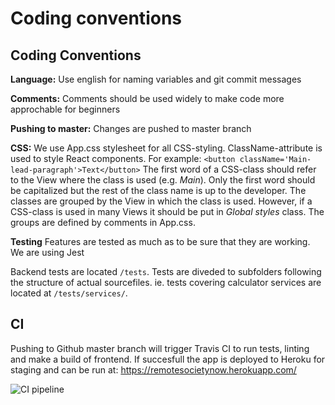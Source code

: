 # Coding conventions #

## Coding Conventions ##
**Language:** Use english for naming variables and git commit messages

**Comments:** Comments should be used widely to make code more approchable for beginners

**Pushing to master:**
Changes are pushed to master branch

**CSS:**
We use App.css stylesheet for all CSS-styling. ClassName-attribute is used to style React components. For example: 
```<button className='Main-lead-paragraph'>Text</button>```
The first word of a CSS-class should refer to the View where the class is used (e.g. *Main*). Only the first word should be capitalized but the rest of the class name is up to the developer. The classes are grouped by the View in which the class is used. However, if a CSS-class is used in many Views it should be put in *Global styles* class. The groups are defined by comments in App.css.

**Testing**
Features are tested as much as to be sure that they are working.
We are using Jest

Backend tests are located `/tests`. 
Tests are diveded to subfolders following the structure of actual sourcefiles. ie. tests covering calculator services are located at `/tests/services/`.

## CI ##
Pushing to Github master branch will trigger Travis CI to run tests, linting and make a build of frontend. If succesfull the app is deployed to Heroku for staging and can be run at: https://remotesocietynow.herokuapp.com/

![CI pipeline](https://github.com/RemoteSocietyNow-ohtu/remotesocietynow/blob/master/docs/CI-flow.png)